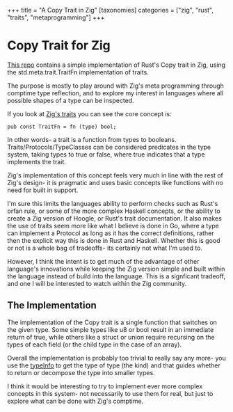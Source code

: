 +++
title = "A Copy Trait in Zig"
[taxonomies]
categories = ["zig", "rust", "traits", "metaprogramming"]
+++
# Copy Trait for Zig
[This repo](https://github.com/nsmryan/zig_copy) contains a simple implementation of Rust's Copy trait in Zig, using the
std.meta.trait.TraitFn implementation of traits.


The purpose is mostly to play around with Zig's meta programming through comptime type
reflection, and to explore my interest in languages where all possible shapes of a
type can be inspected.


If you look at [Zig's traits](https://github.com/ziglang/zig/blob/master/lib/std/meta/trait.zig)
you can see the core concept is:
```zig
pub const TraitFn = fn (type) bool;
```
In other words- a trait is a function from types to booleans. Traits/Protocols/TypeClasses
can be considered predicates in the type system, taking types to true or false, where true
indicates that a type implements the trait.


Zig's implementation of this concept feels very much in line with the rest of Zig's design-
it is pragmatic and uses basic concepts like functions with no need for built in support.


I'm sure this limits the languages ability to perform checks such as Rust's orfan rule, or
some of the more complex Haskell concepts, or the ability to create a Zig version of Hoogle,
or Rust's trait documentation. It also makes the use of traits seem more like what I believe
is done in Go, where a type can implement a Protocol as long as it has the correct
definitions, rather then the explicit way this is done in Rust and Haskell. Whether this is
good or not is a whole bag of tradeoffs- its certainly not what I'm used to.


However, I think the intent is to get much of the advantage
of other language's innovations while keeping the Zig version simple and built within the
language instead of build into the language. This is a signficant tradeoff, and one I will
be interested to watch within the Zig community.


## The Implementation
The implementation of the Copy trait is a single function that switches on the given type.
Some simple types like u8 or bool result in an immediate return of true, while others like
a struct or union require recursing on the types of each field (or the child type in the case
of an array).


Overall the implementation is probably too trivial to really say any more- you use the 
[typeInfo](https://ziglang.org/documentation/0.6.0/std/#builtin;TypeInfo) to get the
type of type (the kind) and that guides whether to return or decompose the type
into smaller types.


I think it would be interesting to try to implement ever more complex concepts in this system-
not necessarily to use them for real, but just to explore what can be done with Zig's comptime.


